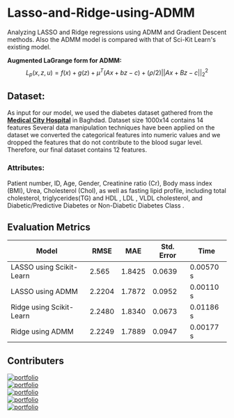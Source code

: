 # Lasso-and-Ridge-using-ADMM
Analyzing LASSO and Ridge regressions using ADMM and Gradient Descent methods. Also the ADMM model is compared with that of Sci-Kit Learn's existing model. 

**Augmented LaGrange form for ADMM:**
$$L_p(x,z,u) = f(x) + g(z) + \mu^{T}(Ax+bz-c) + (\rho/2) ||Ax+Bz-c||^{2}_2$$

## Dataset:
As input for our model, we used the diabetes dataset gathered from the  [**Medical City Hospital**](https://data.mendeley.com/datasets/wj9rwkp9c2/1) in Baghdad. Dataset size 1000x14 contains 14 features Several data manipulation techniques have been applied on the dataset we converted the categorical features into numeric values and we dropped the  features that do not contribute to the blood sugar level. Therefore, our final dataset contains 12 features.

### Attributes: 
Patient number, ID, Age, Gender, Creatinine ratio (Cr), Body mass index (BMI), Urea, Cholesterol (Chol), as well as fasting lipid profile, including total cholesterol, triglycerides(TG) and HDL , LDL , VLDL cholesterol, and Diabetic/Predictive Diabetes or Non-Diabetic Diabetes Class .

## Evaluation Metrics
| Model  | RMSE | MAE | Std. Error | Time |
| ------------- | ------------- | ------------- | ------------- | ------------- |
| LASSO using Scikit-Learn  | 2.565  |  1.8425  | 0.0639 |  0.00570 s |
| LASSO using ADMM  |  2.2204 | 1.7872 | 0.0952 | 0.00110 s |
| Ridge using Scikit-Learn |  2.2480 | 1.8340 | 0.0673 | 0.01186 s |
| Ridge using ADMM |  2.2249 | 1.7889 | 0.0947 | 0.00177 s |

## Contributers
[![portfolio](https://img.shields.io/badge/Yashwanth_Kiran-1e90ff?style=for-the-badge)](https://github.com/iyashk)<br>
[![portfolio](https://img.shields.io/badge/Koganti_Sri_Sai_Harshith-072F5F?style=for-the-badge)](https://github.com/kssh18)<br>
[![portfolio](https://img.shields.io/badge/Likhit_Kalla-E23?style=for-the-badge)](https://github.com/likhitkalla)<br>
[![portfolio](https://img.shields.io/badge/Abhishek_Sai-F08080?style=for-the-badge)](https://github.com/Abhishek-Sai-14)<br>
[![portfolio](https://img.shields.io/badge/Perumula_Raghavendra-000?style=for-the-badge)](https://github.com)<br>
